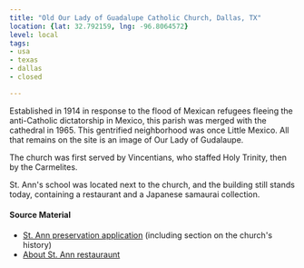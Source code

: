```yaml
---
title: "Old Our Lady of Guadalupe Catholic Church, Dallas, TX"
location: {lat: 32.792159, lng: -96.8064572}
level: local
tags:
- usa
- texas
- dallas
- closed

---
```



Established in 1914 in response to the flood of Mexican refugees fleeing the anti-Catholic dictatorship in Mexico, this parish was merged with the cathedral in 1965.  This gentrified neighborhood was once Little Mexico.  All that remains on the site is an image of Our Lady of Gudalaupe.

The church was first served by Vincentians, who staffed Holy Trinity, then by the Carmelites.

St. Ann's school was located next to the church, and the building still stands today, containing a restaurant and a Japanese samaurai collection.

#### Source Material

* [St. Ann preservation application](https://dallascityhall.com/departments/sustainabledevelopment/historicpreservation/HP%20Documents/Landmark%20Structures/St.%20Anns%20School%20Landmark%20Nomination.pdf) (including section on the church's history)
* [About St. Ann restauraunt](https://www.saintanndallas.com/restaurant)





